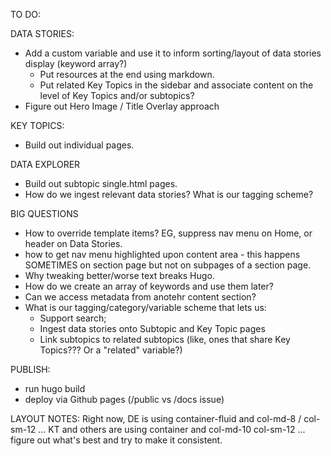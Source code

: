 TO DO:


DATA STORIES:
- Add a custom variable and use it to inform sorting/layout of data stories display (keyword array?)
    - Put resources at the end using markdown.
    - Put related Key Topics in the sidebar and associate content on the level of Key Topics and/or subtopics? 
- Figure out Hero Image / Title Overlay approach


KEY TOPICS:
 - Build out individual pages.

DATA EXPLORER
- Build out subtopic single.html pages. 
- How do we ingest relevant data stories? What is our tagging scheme? 


BIG QUESTIONS
- How to override template items? EG, suppress nav menu on Home, or header on Data Stories.
- how to get nav menu highlighted upon content area - this happens SOMETIMES on section page but not on subpages of a section page.
- Why tweaking better/worse text breaks Hugo.
- How do we create an array of keywords and use them later?
- Can we access metadata from anotehr content section?
- What is our tagging/category/variable scheme that lets us:
    - Support search;
    - Ingest data stories onto Subtopic and Key Topic pages
    - Link subtopics to related subtopics (like, ones that share Key Topics??? Or a "related" variable?)

PUBLISH:
- run hugo build
- deploy via Github pages (/public vs /docs issue)


LAYOUT NOTES:
Right now, DE is using container-fluid and col-md-8 / col-sm-12 ... KT and others are using container and col-md-10 col-sm-12 ... figure out what's best and try to make it consistent. 